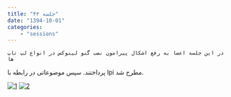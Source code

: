```yaml
---
title: "جلسه ۴۳"
date: "1394-10-01"
categories:
    - "sessions"
---
```

    در این جلسه اعضا به رفع اشکال پیرامون نضب گنو لینوکس در انواع لپ تاپ ها
پرداختند. سپس موضوعاتی در رابطه با lpi مطرح شد.

[![1](img/9b8e18c6-fdbb-11e6-86dd-a088b4d860141488289289.18717.jpeg)](img/9b8e18c6-fdbb-11e6-86dd-a088b4d860141488289289.18717.jpeg)
[![2](img/9b8e1a9c-fdbb-11e6-86dd-a088b4d860141488289289.1872015.jpeg)](img/9b8e1a9c-fdbb-11e6-86dd-a088b4d860141488289289.1872015.jpeg)

